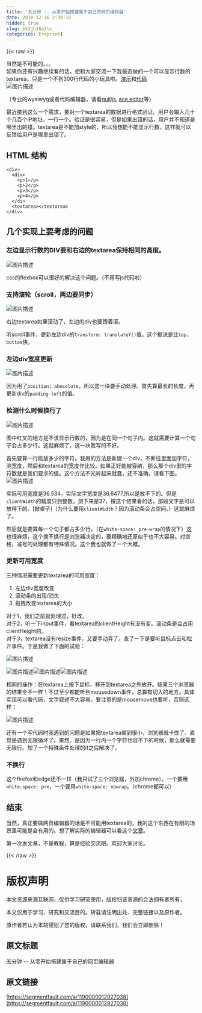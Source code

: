 ```yaml
---
title: '五分钟 -- 从零开始搭建属于自己的网页编辑器' 
date: 2018-12-16 2:30:10
hidden: true
slug: bk3jh16a7lc
categories: [reprint]
---
```


{{< raw >}}

                    
<p>当然是不可能的。。。<br>如果你还有兴趣继续看的话，想和大家交流一下我最近做的一个可以显示行数的textarea。只是一个不到300行代码的小玩具啦。<a href="https://shenmin-z.github.io/lined-textarea/" rel="nofollow noreferrer" target="_blank">演示</a>和<a href="https://github.com/Shenmin-Z/lined-textarea" rel="nofollow noreferrer" target="_blank">代码</a><br><span class="img-wrap"><img data-src="/img/bV2o2g?w=643&amp;h=572" src="https://static.alili.tech/img/bV2o2g?w=643&amp;h=572" alt="图片描述" title="图片描述" style="cursor: pointer; display: inline;"></span></p>
<p>（专业的wysiwyg或者代码编辑器，请看<a href="https://quilljs.com/" rel="nofollow noreferrer" target="_blank">quilljs</a>, <a href="https://ace.c9.io/" rel="nofollow noreferrer" target="_blank">ace editor</a>等）</p>
<p>最近接到这么一个需求，要对一个textarea的数据进行格式验证。用户会输入几十个几百个IP地址，一行一个。验证是很容易，但是如果出错的话，用户并不知道是哪里出的错。textarea是不能加style的，所以我想能不能显示行数，这样就可以反馈给用户是哪里出错了。</p>
<h2 id="articleHeader0">HTML 结构</h2>
<div class="widget-codetool" style="display:none;">
      <div class="widget-codetool--inner">
      <span class="selectCode code-tool" data-toggle="tooltip" data-placement="top" title="" data-original-title="全选"></span>
      <span type="button" class="copyCode code-tool" data-toggle="tooltip" data-placement="top" data-clipboard-text="<div>
  <div>
    <p>1</p>
    <p>2</p>
    <p>3</p>
    <p>4</p>
  </di>
  <textarea></textarea>
</div>" title="" data-original-title="复制"></span>
      <span type="button" class="saveToNote code-tool" data-toggle="tooltip" data-placement="top" title="" data-original-title="放进笔记"></span>
      </div>
      </div><pre class="xml hljs"><code class="HTML"><span class="hljs-tag">&lt;<span class="hljs-name">div</span>&gt;</span>
  <span class="hljs-tag">&lt;<span class="hljs-name">div</span>&gt;</span>
    <span class="hljs-tag">&lt;<span class="hljs-name">p</span>&gt;</span>1<span class="hljs-tag">&lt;/<span class="hljs-name">p</span>&gt;</span>
    <span class="hljs-tag">&lt;<span class="hljs-name">p</span>&gt;</span>2<span class="hljs-tag">&lt;/<span class="hljs-name">p</span>&gt;</span>
    <span class="hljs-tag">&lt;<span class="hljs-name">p</span>&gt;</span>3<span class="hljs-tag">&lt;/<span class="hljs-name">p</span>&gt;</span>
    <span class="hljs-tag">&lt;<span class="hljs-name">p</span>&gt;</span>4<span class="hljs-tag">&lt;/<span class="hljs-name">p</span>&gt;</span>
  <span class="hljs-tag">&lt;/<span class="hljs-name">di</span>&gt;</span>
  <span class="hljs-tag">&lt;<span class="hljs-name">textarea</span>&gt;</span><span class="hljs-tag">&lt;/<span class="hljs-name">textarea</span>&gt;</span>
<span class="hljs-tag">&lt;/<span class="hljs-name">div</span>&gt;</span></code></pre>
<h2 id="articleHeader1">几个实现上要考虑的问题</h2>
<h3 id="articleHeader2">左边显示行数的DIV要和右边的textarea保持相同的高度。</h3>
<p><span class="img-wrap"><img data-src="/img/bV2o3s?w=337&amp;h=184" src="https://static.alili.tech/img/bV2o3s?w=337&amp;h=184" alt="图片描述" title="图片描述" style="cursor: pointer; display: inline;"></span></p>
<p>css的flexbox可以很好的解决这个问题。（不用写js代码啦）</p>
<h3 id="articleHeader3">支持滚轮（scroll，两边要同步）</h3>
<p><span class="img-wrap"><img data-src="/img/bV2o3t?w=337&amp;h=184" src="https://static.alili.tech/img/bV2o3t?w=337&amp;h=184" alt="图片描述" title="图片描述" style="cursor: pointer; display: inline;"></span></p>
<p>右边textarea如果滚动了，左边的div也要跟着滚。</p>
<p>听scroll事件，更新左边div的<code>transform: translateY()</code>值。这个据说是比<code>top</code>，<code>bottom</code>快。</p>
<h3 id="articleHeader4">左边div宽度更新</h3>
<p><span class="img-wrap"><img data-src="/img/bV2o3m?w=164&amp;h=67" src="https://static.alili.tech/img/bV2o3m?w=164&amp;h=67" alt="图片描述" title="图片描述" style="cursor: pointer; display: inline;"></span></p>
<p>因为用了<code>position: abosolute</code>，所以这一块要手动处理。首先算最长的长度，再更新div的<code>padding-left</code>的值。</p>
<h3 id="articleHeader5">检测什么时候换行了</h3>
<p><span class="img-wrap"><img data-src="/img/bV2o3w?w=126&amp;h=220" src="https://static.alili.tech/img/bV2o3w?w=126&amp;h=220" alt="图片描述" title="图片描述" style="cursor: pointer; display: inline;"></span></p>
<p>图中红叉的地方是不该显示行数的，因为是在同一个句子内。这就需要计算一个句子会占多少行。这就麻烦了，这一块我写的不好。</p>
<p>首先要算一行能放多少的字符。我用的方法是新建一个div，不断往里面加字符，测宽度，然后和textarea的宽度作比较。如果正好能被容纳，那么那个div里的字符数就是我们要求的值。这个方法不光听起来就蠢，还不准确。请看下图。<br><span class="img-wrap"><img data-src="/img/bV2o3K?w=916&amp;h=950" src="https://static.alili.tech/img/bV2o3K?w=916&amp;h=950" alt="图片描述" title="图片描述" style="cursor: pointer; display: inline;"></span></p>
<p>实际可用宽度是36.534，实际文字宽度是36.6477,所以是放不下的。但是<code>clientWidth</code>的精度只到整数，测下来是37，按这个结果看的话，那段文字是可以放得下的。[掀桌子]（为什么要用<code>clientWidth</code>？因为滚动条会占空间。）这就麻烦了。</p>
<p>然后就是要算每一个句子都占多少行。（在<code>white-space: pre-wrap</code>的情况下）这也很麻烦，这个换不换行是浏览器决定的，要精确地还原似乎也不大容易。对空格，减号的处理都有特殊情况。这个我也就做了一个大概。</p>
<h3 id="articleHeader6">更新可用宽度</h3>
<p>三种情况需要更新textarea的可用宽度：</p>
<ol>
<li>左边div宽度改变</li>
<li>滚动条的出现/消失</li>
<li>拖拽改变textarea的大小</li>
</ol>
<p>对于1，我们之前就处理过，好改。<br>对于2，听一下input事件，看textarea的clientHeight有没有变。滚动条是会占用clientHeight的。<br>对于3，textarea没有resize事件，又要手动弄了。查了一下是要听鼠标点击和松开事件。于是我做了下面的试验：</p>
<p><span class="img-wrap"><img data-src="/img/bV2o4i?w=308&amp;h=81" src="https://static.alili.tech/img/bV2o4i?w=308&amp;h=81" alt="图片描述" title="图片描述" style="cursor: pointer;"></span></p>
<p><span class="img-wrap"><img data-src="/img/bV2o4j?w=121&amp;h=148" src="https://static.alili.tech/img/bV2o4j?w=121&amp;h=148" alt="图片描述" title="图片描述" style="cursor: pointer; display: inline;"></span><span class="img-wrap"><img data-src="/img/bV2o4k?w=207&amp;h=181" src="https://static.alili.tech/img/bV2o4k?w=207&amp;h=181" alt="图片描述" title="图片描述" style="cursor: pointer; display: inline;"></span><span class="img-wrap"><img data-src="/img/bV2o4l?w=213&amp;h=222" src="https://static.alili.tech/img/bV2o4l?w=213&amp;h=222" alt="图片描述" title="图片描述" style="cursor: pointer; display: inline;"></span></p>
<p>相同的操作：在textarea上按下鼠标，移开到textarea之外放开。结果三个浏览器的结果全不一样！不过至少都能听到mousedown事件，总算有切入的地方。具体实现可以看代码，文字叙述不大容易。要注意的是mousemove也要听，否则这样：</p>
<p><span class="img-wrap"><img data-src="/img/bV2o4q?w=313&amp;h=250" src="https://static.alili.tech/img/bV2o4q?w=313&amp;h=250" alt="图片描述" title="图片描述" style="cursor: pointer; display: inline;"></span></p>
<p>还有一个写代码时我遇到的问题是如果把textarea缩到很小，浏览器就卡住了。直觉是遇到无限循环了。果然，是因为一行内一个字符也容不下的时候，那么就需要无限行。加了一个特殊条件处理的if之后解决了。</p>
<h3 id="articleHeader7">不换行</h3>
<p>这个firefox和edge还不一样（我只试了三个浏览器，外加chrome）。一个要用<code>white-space: pre</code>，一个要用<code>white-space: nowrap</code>。（chrome都可以）</p>
<h2 id="articleHeader8">结束</h2>
<p>当然，真正要做网页编辑器的话是不可能用textarea的，我的这个东西在有限的场景里可能是会有用的。想了解实际的编辑器可以看这个<a href="https://medium.engineering/why-contenteditable-is-terrible-122d8a40e480" rel="nofollow noreferrer" target="_blank">文章</a>。</p>
<p>第一次发文章，不是教程，算是经验交流吧。欢迎大家讨论。</p>

                
{{< /raw >}}

# 版权声明
本文资源来源互联网，仅供学习研究使用，版权归该资源的合法拥有者所有，

本文仅用于学习、研究和交流目的。转载请注明出处、完整链接以及原作者。

原作者若认为本站侵犯了您的版权，请联系我们，我们会立即删除！

## 原文标题
五分钟 -- 从零开始搭建属于自己的网页编辑器

## 原文链接
[https://segmentfault.com/a/1190000012927038](https://segmentfault.com/a/1190000012927038)

